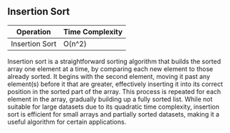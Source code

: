 ## Insertion Sort

| Operation      | Time Complexity |
|-----------------|-----------------|
| Insertion Sort       |  O(n^2)       |


Insertion sort is a straightforward sorting algorithm that builds the sorted array one element at a time, by comparing each new element to those already sorted. It begins with the second element, moving it past any element(s) before it that are greater, effectively inserting it into its correct position in the sorted part of the array. This process is repeated for each element in the array, gradually building up a fully sorted list. While not suitable for large datasets due to its quadratic time complexity, insertion sort is efficient for small arrays and partially sorted datasets, making it a useful algorithm for certain applications.
